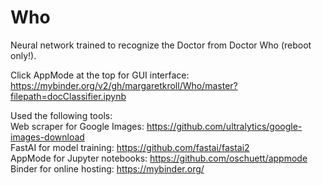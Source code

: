 # Who
Neural network trained to recognize the Doctor from Doctor Who (reboot only!). 

Click AppMode at the top for GUI interface:<br>
https://mybinder.org/v2/gh/margaretkroll/Who/master?filepath=docClassifier.ipynb


Used the following tools:<br>
Web scraper for Google Images: https://github.com/ultralytics/google-images-download<br>
FastAI for model training: https://github.com/fastai/fastai2<br>
AppMode for Jupyter notebooks: https://github.com/oschuett/appmode<br>
Binder for online hosting: https://mybinder.org/<br>
